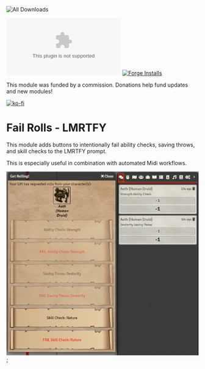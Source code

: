 ![All Downloads](https://img.shields.io/github/downloads/jessev14/fail-save-lmrtfy-midi/total?style=for-the-badge)

![Latest Release Download Count](https://img.shields.io/github/downloads/jessev14/fail-save-lmrtfy-midi/latest/module.zip)
[![Forge Installs](https://img.shields.io/badge/dynamic/json?label=Forge%20Installs&query=package.installs&suffix=%25&url=https%3A%2F%2Fforge-vtt.com%2Fapi%2Fbazaar%2Fpackage%2Ffail-save-lmrtfy-midi&colorB=4aa94a)](https://forge-vtt.com/bazaar#package=fail-save-lmrtfy-midi)

This module was funded by a commission. Donations help fund updates and new modules!

[![ko-fi](https://ko-fi.com/img/githubbutton_sm.svg)](https://ko-fi.com/jessev14)

# Fail Rolls - LMRTFY
 
This module adds buttons to intentionally fail ability checks, saving throws, and skill checks to the LMRTFY prompt.

This is especially useful in combination with automated Midi workflows.

![Fail Rolls - LMRTFY](./fail-save-lmrtfy-midi.png);